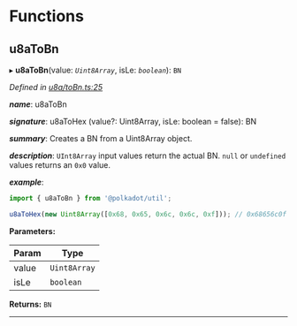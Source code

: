 

# Functions

<a id="u8atobn"></a>

##  u8aToBn

▸ **u8aToBn**(value: *`Uint8Array`*, isLe: *`boolean`*): `BN`

*Defined in [u8a/toBn.ts:25](https://github.com/polkadot-js/common/blob/40f3ceb/packages/util/src/u8a/toBn.ts#L25)*

*__name__*: u8aToBn

*__signature__*: u8aToHex (value?: Uint8Array, isLe: boolean = false): BN

*__summary__*: Creates a BN from a Uint8Array object.

*__description__*: `UInt8Array` input values return the actual BN. `null` or `undefined` values returns an `0x0` value.

*__example__*:   
```javascript
import { u8aToBn } from '@polkadot/util';

u8aToHex(new Uint8Array([0x68, 0x65, 0x6c, 0x6c, 0xf])); // 0x68656c0f
```

**Parameters:**

| Param | Type |
| ------ | ------ |
| value | `Uint8Array` |
| isLe | `boolean` |

**Returns:** `BN`

___

